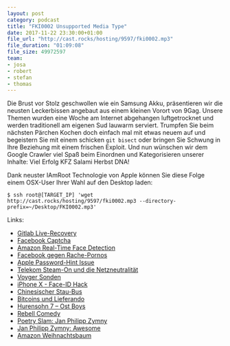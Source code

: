 ```yaml
---
layout: post
category: podcast
title: "FKI0002 Unsupported Media Type"
date: 2017-11-22 23:30:00+01:00
file_url: "http://cast.rocks/hosting/9597/fki0002.mp3"
file_duration: "01:09:08"
file_size: 49972597
team:
- josa
- robert
- stefan
- thomas
---
```


Die Brust vor Stolz geschwollen wie ein Samsung Akku, präsentieren wir die neusten Leckerbissen angebaut aus einem kleinen Vorort von 9Gag. Unsere Themen wurden eine Woche am Internet abgehangen luftgetrocknet und werden traditionell am eigenen Sud lauwarm serviert. Trumpfen Sie beim nächsten Pärchen Kochen doch einfach mal mit etwas neuem auf und begeistern Sie mit einem schicken `git bisect` oder bringen Sie Schwung in Ihre Beziehung mit einem frischen Exploit. Und nun wünschen wir dem Google Crawler viel Spaß beim Einordnen und Kategorisieren unserer Inhalte: Viel Erfolg KFZ Salami Herbst DNA!

Dank neuster IAmRoot Technologie von Apple können Sie diese Folge einem OSX-User Ihrer Wahl auf den Desktop laden:

`$ ssh root@[TARGET_IP] 'wget http://cast.rocks/hosting/9597/fki0002.mp3 ‐‐directory-prefix=~/Desktop/FKI0002.mp3'`

Links:

- [Gitlab Live-Recovery](https://www.youtube.com/watch?v=nc0hPGerSd4)
- [Facebook Captcha](https://www.heise.de/newsticker/meldung/Gegen-Bots-Facebook-Captcha-verlangt-Selfie-3904281.html)
- [Amazon Real-Time Face Detection](https://aws.amazon.com/de/about-aws/whats-new/2017/11/amazon-rekognition-announces-real-time-face-recognition-text-in-image-recognition-and-improved-face-detection/)
- [Facebook gegen Rache-Pornos](https://www.heise.de/newsticker/meldung/Facebook-will-Rachepornos-bekaempfen-mit-Nacktbildern-3884107.html)
- [Apple Password-Hint Issue](https://www.theregister.co.uk/2017/10/05/apple_patches_password_hint_bug_that_revealed_password/)
- [Telekom Steam-On und die Netzneutralität](https://www.golem.de/news/netzneutralitaet-warum-die-telekom-mit-stream-on-noch-scheitern-koennte-1710-130655.htmlxxx)
- [Voyger Sonden](https://de.wikipedia.org/wiki/Voyager-Sonden)
- [iPhone X - Face-ID Hack](https://www.heise.de/mac-and-i/meldung/iPhone-X-Vietnamesische-Sicherheitsforscher-umgehen-Face-ID-mit-Maske-3888659.htmlxxx)
- [Chinesischer Stau-Bus](http://www.sueddeutsche.de/auto/verkehr-ein-bus-der-ueber-autos-faehrt-1.3007356)
- [Bitcoins und Lieferando](https://www.lieferando.de/blog/mit-bitcoins-essen-bestellen/)
- [Hurensohn 7 – Ost Boys](https://www.youtube.com/watch?v=y8ViWPU09d4)
- [Rebell Comedy](http://www.rebellcomedy.net/)
- [Poetry Slam: Jan Philipp Zymny](https://de.wikipedia.org/wiki/Jan_Philipp_Zymny)
- [Jan Philipp Zymny: Awesome](https://www.youtube.com/watch?v=A39o5tePYCc)
- [Amazon Weihnachtsbaum](https://www.amazon.de/Amazon-Pflanzenservice-Echter-Weihnachtsbaum-Nordmanntanne/dp/B00PYH1U3K?th=1)
